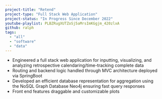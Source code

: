 ```yaml
---
project-title: "Retend"
project-type: "Full Stack Web Application"
project-status: "In Progress Since December 2022"
youtube-playlist: PLBZRugXUTZoSj5aMrsImKGgjm_420zlxA
github: ralph
tags:
  - "all"
  - "software"
  - "data"
---
```

* Engineered a full stack web application for inputting, visualizing, and analyzing retrospective calendaring/time-tracking complete data
* Routing and backend logic handled through MVC architecture deployed via SpringBoot
* Developed an efficient database representation for aggregation using the NoSQL Graph Database Neo4j ensuring fast query responses
* Front end features draggable and customizable plots 